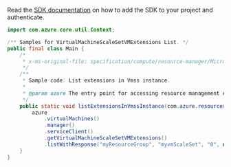 Read the [SDK documentation](https://github.com/Azure/azure-sdk-for-java/blob/azure-resourcemanager_2.12.0/sdk/resourcemanager/azure-resourcemanager/README.md) on how to add the SDK to your project and authenticate.

```java
import com.azure.core.util.Context;

/** Samples for VirtualMachineScaleSetVMExtensions List. */
public final class Main {
    /*
     * x-ms-original-file: specification/compute/resource-manager/Microsoft.Compute/stable/2021-11-01/examples/compute/ListVirtualMachineScaleSetVMExtensions.json
     */
    /**
     * Sample code: List extensions in Vmss instance.
     *
     * @param azure The entry point for accessing resource management APIs in Azure.
     */
    public static void listExtensionsInVmssInstance(com.azure.resourcemanager.AzureResourceManager azure) {
        azure
            .virtualMachines()
            .manager()
            .serviceClient()
            .getVirtualMachineScaleSetVMExtensions()
            .listWithResponse("myResourceGroup", "myvmScaleSet", "0", null, Context.NONE);
    }
}
```
